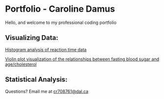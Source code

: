 # Portfolio - Caroline Damus

Hello, and welcome to my professional coding portfolio

## Visualizing Data:

[Histogram analysis of reaction time data](CDF.md)

[Violin plot visualization of the relationships between fasting blood sugar and age/cholesterol](FBS_vs_Age_and_Cholesterol.md)

## Statistical Analysis:

Questions? Email me at
[cr708761@dal.ca](mailto:cr708761@dal.ca)
